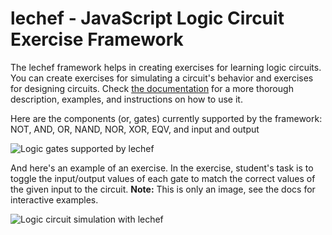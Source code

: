 # lechef - JavaScript Logic Circuit Exercise Framework

The lechef framework helps in creating exercises for learning logic circuits. You can create exercises for simulating a circuit's behavior and exercises for designing circuits. Check [the documentation](https://vkaravir.github.com/lechef/) for a more thorough description, examples, and instructions on how to use it.

Here are the components (or, gates) currently supported by the framework: NOT, AND, OR, NAND, NOR, XOR, EQV, and input and output

![Logic gates supported by lechef](http://vkaravir.github.io/lechef/img/components.png)

And here's an example of an exercise. In the exercise, student's task is to toggle the input/output values of each gate to match the correct values of the given input to the circuit. **Note:** This is only an image, see the docs for interactive examples.

![Logic circuit simulation with lechef](http://vkaravir.github.io/lechef/img/simulate-exercise.png) 
